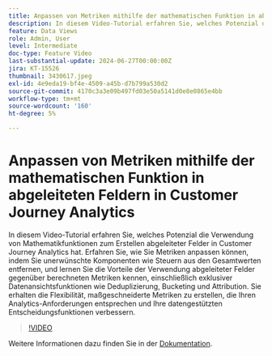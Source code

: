 ```yaml
---
title: Anpassen von Metriken mithilfe der mathematischen Funktion in abgeleiteten Feldern in Customer Journey Analytics
description: In diesem Video-Tutorial erfahren Sie, welches Potenzial die Verwendung von Mathematikfunktionen zum Erstellen abgeleiteter Felder in Customer Journey Analytics hat. Erfahren Sie, wie Sie Metriken anpassen können, indem Sie unerwünschte Komponenten wie Steuern aus den Gesamtwerten entfernen, und lernen Sie die Vorteile der Verwendung abgeleiteter Felder gegenüber berechneten Metriken kennen, einschließlich exklusiver Datenansichtsfunktionen wie Deduplizierung, Bucketing und Attribution.
feature: Data Views
role: Admin, User
level: Intermediate
doc-type: Feature Video
last-substantial-update: 2024-06-27T00:00:00Z
jira: KT-15526
thumbnail: 3430617.jpeg
exl-id: 4e9eda19-bf4e-4509-a45b-d7b799a530d2
source-git-commit: 4170c3a3e09b497fd03e50a5141d0e8e0865e4bb
workflow-type: tm+mt
source-wordcount: '160'
ht-degree: 5%

---
```


# Anpassen von Metriken mithilfe der mathematischen Funktion in abgeleiteten Feldern in Customer Journey Analytics

In diesem Video-Tutorial erfahren Sie, welches Potenzial die Verwendung von Mathematikfunktionen zum Erstellen abgeleiteter Felder in Customer Journey Analytics hat. Erfahren Sie, wie Sie Metriken anpassen können, indem Sie unerwünschte Komponenten wie Steuern aus den Gesamtwerten entfernen, und lernen Sie die Vorteile der Verwendung abgeleiteter Felder gegenüber berechneten Metriken kennen, einschließlich exklusiver Datenansichtsfunktionen wie Deduplizierung, Bucketing und Attribution. Sie erhalten die Flexibilität, maßgeschneiderte Metriken zu erstellen, die Ihren Analytics-Anforderungen entsprechen und Ihre datengestützten Entscheidungsfunktionen verbessern.

>[!VIDEO](https://video.tv.adobe.com/v/3447218?captions=ger)

Weitere Informationen dazu finden Sie in der [Dokumentation](https://experienceleague.adobe.com/de/docs/analytics-platform/using/cja-dataviews/derived-fields).

